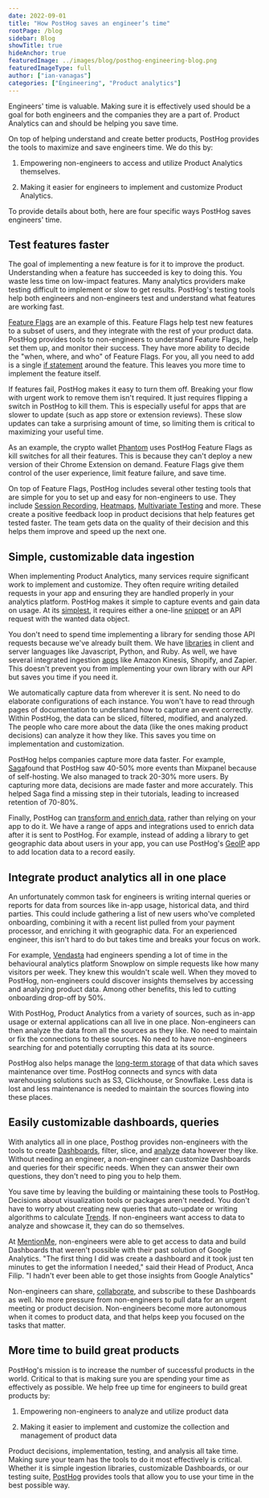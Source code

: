 ```yaml
---
date: 2022-09-01
title: "How PostHog saves an engineer’s time"
rootPage: /blog
sidebar: Blog
showTitle: true
hideAnchor: true
featuredImage: ../images/blog/posthog-engineering-blog.png
featuredImageType: full
author: ["ian-vanagas"]
categories: ["Engineering", "Product analytics"]
---
```


Engineers' time is valuable. Making sure it is effectively used should be a goal for both engineers and the companies they are a part of. Product Analytics can and should be helping you save time.

On top of helping understand and create better products, PostHog provides the tools to maximize and save engineers time. We do this by:

1.  Empowering non-engineers to access and utilize Product Analytics themselves.

2.  Making it easier for engineers to implement and customize Product Analytics.

To provide details about both, here are four specific ways PostHog saves engineers' time.

## Test features faster

The goal of implementing a new feature is for it to improve the product. Understanding when a feature has succeeded is key to doing this. You waste less time on low-impact features. Many analytics providers make testing difficult to implement or slow to get results. PostHog's testing tools help both engineers and non-engineers test and understand what features are working fast.

[Feature Flags](https://posthog.com/product/feature-flags) are an example of this. Feature Flags help test new features to a subset of users, and they integrate with the rest of your product data. PostHog provides tools to non-engineers to understand Feature Flags, help set them up, and monitor their success. They have more ability to decide the "when, where, and who" of Feature Flags. For you, all you need to add is a single [if statement](https://posthog.com/manual/feature-flags#implementing-the-feature-flag) around the feature. This leaves you more time to implement the feature itself.

If features fail, PostHog makes it easy to turn them off. Breaking your flow with urgent work to remove them isn't required. It just requires flipping a switch in PostHog to kill them. This is especially useful for apps that are slower to update (such as app store or extension reviews). These slow updates can take a surprising amount of time, so limiting them is critical to maximizing your useful time.

As an example, the crypto wallet [Phantom](https://posthog.com/customers/phantom) uses PostHog Feature Flags as kill switches for all their features. This is because they can't deploy a new version of their Chrome Extension on demand. Feature Flags give them control of the user experience, limit feature failure, and save time.

On top of Feature Flags, PostHog includes several other testing tools that are simple for you to set up and easy for non-engineers to use. They include [Session Recording](https://posthog.com/product/session-recording), [Heatmaps](https://posthog.com/product/heatmaps), [Multivariate Testing](https://posthog.com/product/experimentation-suite) and more. These create a positive feedback loop in product decisions that help features get tested faster. The team gets data on the quality of their decision and this helps them improve and speed up the next one.

## Simple, customizable data ingestion

When implementing Product Analytics, many services require significant work to implement and customize. They often require writing detailed requests in your app and ensuring they are handled properly in your analytics platform. PostHog makes it simple to capture events and gain data on usage. At its [simplest](https://posthog.com/docs/integrate), it requires either a one-line [snippet](https://posthog.com/docs/integrate#snippet) or an API request with the wanted data object.

You don't need to spend time implementing a library for sending those API requests because we've already built them. We have [libraries](https://posthog.com/docs/integrate#libraries) in client and server languages like Javascript, Python, and Ruby. As well, we have several integrated ingestion [apps](https://posthog.com/docs/integrate#apps) like Amazon Kinesis, Shopify, and Zapier. This doesn't prevent you from implementing your own library with our API but saves you time if you need it.

We automatically capture data from wherever it is sent. No need to do elaborate configurations of each instance. You won't have to read through pages of documentation to understand how to capture an event correctly. Within PostHog, the data can be sliced, filtered, modified, and analyzed. The people who care more about the data (like the ones making product decisions) can analyze it how they like. This saves you time on implementation and customization.

PostHog helps companies capture more data faster. For example, [Saga](https://posthog.com/customers/saga)found that PostHog saw 40-50% more events than Mixpanel because of self-hosting. We also managed to track 20-30% more users. By capturing more data, decisions are made faster and more accurately. This helped Saga find a missing step in their tutorials, leading to increased retention of 70-80%. 

Finally, PostHog can [transform and enrich data](https://posthog.com/apps), rather than relying on your app to do it. We have a range of apps and integrations used to enrich data after it is sent to PostHog. For example, instead of adding a library to get geographic data about users in your app, you can use PostHog's [GeoIP](https://posthog.com/apps/geoip-enrichment) app to add location data to a record easily.

## Integrate product analytics all in one place

An unfortunately common task for engineers is writing internal queries or reports for data from sources like in-app usage, historical data, and third parties. This could include gathering a list of new users who've completed onboarding, combining it with a recent list pulled from your payment processor, and enriching it with geographic data. For an experienced engineer, this isn't hard to do but takes time and breaks your focus on work.

For example, [Vendasta](https://posthog.com/customers/vendasta) had engineers spending a lot of time in the behavioural analytics platform Snowplow on simple requests like how many visitors per week. They knew this wouldn't scale well. When they moved to PostHog, non-engineers could discover insights themselves by accessing and analyzing product data. Among other benefits, this led to cutting onboarding drop-off by 50%.

With PostHog, Product Analytics from a variety of sources, such as in-app usage or external applications can all live in one place. Non-engineers can then analyze the data from all the sources as they like. No need to maintain or fix the connections to these sources. No need to have non-engineers searching for and potentially corrupting this data at its source.

PostHog also helps manage the [long-term storage](https://posthog.com/product#data-warehouse) of that data which saves maintenance over time. PostHog connects and syncs with data warehousing solutions such as S3, Clickhouse, or Snowflake. Less data is lost and less maintenance is needed to maintain the sources flowing into these places.

## Easily customizable dashboards, queries

With analytics all in one place, Posthog provides non-engineers with the tools to create [Dashboards](https://posthog.com/product/collaboration), filter, slice, and [analyze](https://posthog.com/product/trends) data however they like. Without needing an engineer, a non-engineer can customize Dashboards and queries for their specific needs. When they can answer their own questions, they don't need to ping you to help them.

You save time by leaving the building or maintaining these tools to PostHog. Decisions about visualization tools or packages aren't needed. You don't have to worry about creating new queries that auto-update or writing algorithms to calculate [Trends](https://posthog.com/product/trends). If non-engineers want access to data to analyze and showcase it, they can do so themselves.

At [MentionMe](https://posthog.com/customers/mention-me), non-engineers were able to get access to data and build Dashboards that weren't possible with their past solution of Google Analytics. "The first thing I did was create a dashboard and it took just ten minutes to get the information I needed," said their Head of Product, Anca Filip. "I hadn't ever been able to get those insights from Google Analytics"

Non-engineers can share, [collaborate](https://posthog.com/product/collaboration), and subscribe to these Dashboards as well. No more pressure from non-engineers to pull data for an urgent meeting or product decision. Non-engineers become more autonomous when it comes to product data, and that helps keep you focused on the tasks that matter.

## More time to build great products

PostHog's mission is to increase the number of successful products in the world. Critical to that is making sure you are spending your time as effectively as possible. We help free up time for engineers to build great products by:

1.  Empowering non-engineers to analyze and utilize product data

2.  Making it easier to implement and customize the collection and management of product data

Product decisions, implementation, testing, and analysis all take time. Making sure your team has the tools to do it most effectively is critical. Whether it is simple ingestion libraries, customizable Dashboards, or our testing suite, [PostHog](https://posthog.com/) provides tools that allow you to use your time in the best possible way.
<NewsletterForm compact />
